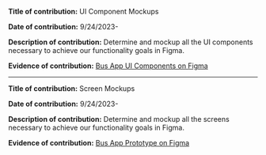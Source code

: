 **Title of contribution:** UI Component Mockups

**Date of contribution:** 9/24/2023-

**Description of contribution:**
Determine and mockup all the UI components necessary to achieve our functionality goals in Figma.

**Evidence of contribution:**
[Bus App UI Components on Figma](https://www.figma.com/file/r9cgOBdJRTCippCTMSPcyi/Components?type=design&node-id=0%3A1&mode=design&t=Yw42ZddidmflDLgr-1)

---
**Title of contribution:** Screen Mockups

**Date of contribution:** 9/24/2023-

**Description of contribution:**
Determine and mockup all the screens necessary to achieve our functionality goals in Figma.

**Evidence of contribution:**
[Bus App Prototype on Figma](https://www.figma.com/file/W691cClfWytswV6S1RKiAi/First-Version-Refined?type=design&node-id=0%3A1&mode=design&t=zpP8NdfHgEivL2DV-1)
